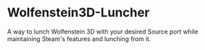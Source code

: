 # Wolfenstein3D-Luncher
A way to lunch Wolfenstein 3D with your desired Source port while maintaining Steam's features and lunching from it.
